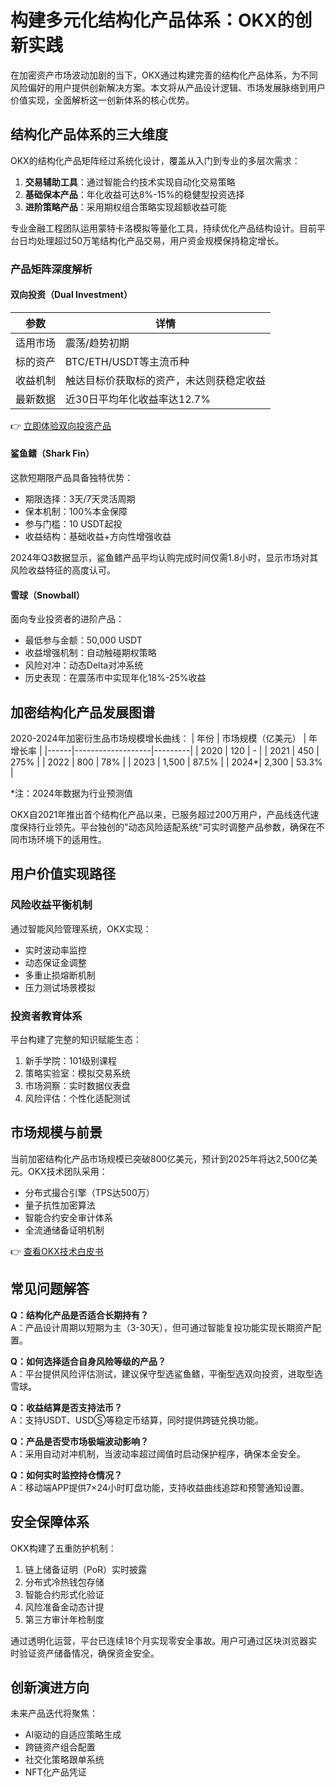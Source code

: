# 构建多元化结构化产品体系：OKX的创新实践

在加密资产市场波动加剧的当下，OKX通过构建完善的结构化产品体系，为不同风险偏好的用户提供创新解决方案。本文将从产品设计逻辑、市场发展脉络到用户价值实现，全面解析这一创新体系的核心优势。

## 结构化产品体系的三大维度

OKX的结构化产品矩阵经过系统化设计，覆盖从入门到专业的多层次需求：

1. **交易辅助工具**：通过智能合约技术实现自动化交易策略
2. **基础保本产品**：年化收益可达8%-15%的稳健型投资选择
3. **进阶策略产品**：采用期权组合策略实现超额收益可能

专业金融工程团队运用蒙特卡洛模拟等量化工具，持续优化产品结构设计。目前平台日均处理超过50万笔结构化产品交易，用户资金规模保持稳定增长。

### 产品矩阵深度解析

#### 双向投资（Dual Investment）
| 参数 | 详情 |
|------|------|
| 适用市场 | 震荡/趋势初期 |
| 标的资产 | BTC/ETH/USDT等主流币种 |
| 收益机制 | 触达目标价获取标的资产，未达则获稳定收益 |
| 最新数据 | 近30日平均年化收益率达12.7% |

👉 [立即体验双向投资产品](https://bit.ly/okx_welcome)

#### 鲨鱼鳍（Shark Fin）
这款短期限产品具备独特优势：
- 期限选择：3天/7天灵活周期
- 保本机制：100%本金保障
- 参与门槛：10 USDT起投
- 收益结构：基础收益+方向性增强收益

2024年Q3数据显示，鲨鱼鳍产品平均认购完成时间仅需1.8小时，显示市场对其风险收益特征的高度认可。

#### 雪球（Snowball）
面向专业投资者的进阶产品：
- 最低参与金额：50,000 USDT
- 收益增强机制：自动触碰期权策略
- 风险对冲：动态Delta对冲系统
- 历史表现：在震荡市中实现年化18%-25%收益

## 加密结构化产品发展图谱

2020-2024年加密衍生品市场规模增长曲线：
| 年份 | 市场规模（亿美元） | 年增长率 |
|------|-------------------|---------|
| 2020 | 120               | -       |
| 2021 | 450               | 275%    |
| 2022 | 800               | 78%     |
| 2023 | 1,500             | 87.5%   |
| 2024*| 2,300             | 53.3%   |

*注：2024年数据为行业预测值

OKX自2021年推出首个结构化产品以来，已服务超过200万用户，产品线迭代速度保持行业领先。平台独创的"动态风险适配系统"可实时调整产品参数，确保在不同市场环境下的适用性。

## 用户价值实现路径

### 风险收益平衡机制
通过智能风险管理系统，OKX实现：
- 实时波动率监控
- 动态保证金调整
- 多重止损熔断机制
- 压力测试场景模拟

### 投资者教育体系
平台构建了完整的知识赋能生态：
1. 新手学院：101级别课程
2. 策略实验室：模拟交易系统
3. 市场洞察：实时数据仪表盘
4. 风险评估：个性化适配测试

## 市场规模与前景

当前加密结构化产品市场规模已突破800亿美元，预计到2025年将达2,500亿美元。OKX技术团队采用：
- 分布式撮合引擎（TPS达500万）
- 量子抗性加密算法
- 智能合约安全审计体系
- 全流通储备证明机制

👉 [查看OKX技术白皮书](https://bit.ly/okx_welcome)

## 常见问题解答

**Q：结构化产品是否适合长期持有？**  
A：产品设计周期以短期为主（3-30天），但可通过智能复投功能实现长期资产配置。

**Q：如何选择适合自身风险等级的产品？**  
A：平台提供风险评估测试，建议保守型选鲨鱼鳍，平衡型选双向投资，进取型选雪球。

**Q：收益结算是否支持法币？**  
A：支持USDT、USDⓈ等稳定币结算，同时提供跨链兑换功能。

**Q：产品是否受市场极端波动影响？**  
A：采用自动对冲机制，当波动率超过阈值时启动保护程序，确保本金安全。

**Q：如何实时监控持仓情况？**  
A：移动端APP提供7×24小时盯盘功能，支持收益曲线追踪和预警通知设置。

## 安全保障体系

OKX构建了五重防护机制：
1. 链上储备证明（PoR）实时披露
2. 分布式冷热钱包存储
3. 智能合约形式化验证
4. 风险准备金动态计提
5. 第三方审计年检制度

通过透明化运营，平台已连续18个月实现零安全事故。用户可通过区块浏览器实时验证资产储备情况，确保资金安全。

## 创新演进方向

未来产品迭代将聚焦：
- AI驱动的自适应策略生成
- 跨链资产组合配置
- 社交化策略跟单系统
- NFT化产品凭证

